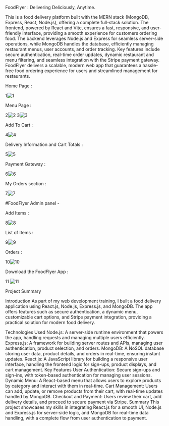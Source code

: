 FoodFlyer : Delivering Deliciously, Anytime.

This is a food delivery platform built with the MERN stack (MongoDB, Express, React, Node.js), offering a complete full-stack solution. The frontend, powered by React and Vite, ensures a fast, responsive, and user-friendly interface, providing a smooth experience for customers ordering food. The backend leverages Node.js and Express for seamless server-side operations, while MongoDB handles the database, efficiently managing restaurant menus, user accounts, and order tracking. Key features include secure authentication, real-time order updates, dynamic restaurant and menu filtering, and seamless integration with the Stripe payment gateway. FoodFlyer delivers a scalable, modern web app that guarantees a hassle-free food ordering experience for users and streamlined management for restaurants.

Home Page :

1![1](https://github.com/user-attachments/assets/a24bc487-5bb0-4d05-b69a-6e793d808b19)


Menu Page :

2![2](https://github.com/user-attachments/assets/9b2eb7e0-0f17-42a6-ac6f-983b9accdc79)
 3![3](https://github.com/user-attachments/assets/f52fcc21-9df5-4e4c-a183-dd6c614e7e58)


Add To Cart :

4![4](https://github.com/user-attachments/assets/2ed6084d-226a-4da5-bfed-bdbe82149f4b)


Delivery Information and Cart Totals :

5![5](https://github.com/user-attachments/assets/34d588e8-ffe6-4505-b378-a4833f94992c)


Payment Gateway :

6![6](https://github.com/user-attachments/assets/13bc1dee-c15f-4ac8-8526-ff00b4059924)


My Orders section :

7![7](https://github.com/user-attachments/assets/80b0a5a2-8ec4-4c54-857f-880ff12eb879)


#FoodFlyer Admin panel -

Add Items :

8![8](https://github.com/user-attachments/assets/0c59b0fc-a4c5-4f58-a798-af4b628af4bd)


List of Items :

9![9](https://github.com/user-attachments/assets/f8b8906d-bd54-4a19-8449-c3fcde61a4f0)


Orders :

10![10](https://github.com/user-attachments/assets/0241ad69-aa25-4867-b5ec-89140292b7ef)


Download the FoodFlyer App :

11
![11](https://github.com/user-attachments/assets/c392dd25-09b6-4701-8949-9a0b5e13dfaa)

Project Summary

Introduction
As part of my web development training, I built a food delivery application using React.js, Node.js, Express.js, and MongoDB. The app offers features such as secure authentication, a dynamic menu, customizable cart options, and Stripe payment integration, providing a practical solution for modern food delivery.

Technologies Used
Node.js: A server-side runtime environment that powers the app, handling requests and managing multiple users efficiently.
Express.js: A framework for building server routes and APIs, managing user authentication, product selection, and orders.
MongoDB: A NoSQL database storing user data, product details, and orders in real-time, ensuring instant updates.
React.js: A JavaScript library for building a responsive user interface, handling the frontend logic for sign-ups, product displays, and cart management.
Key Features
User Authentication: Secure sign-ups and sign-ins, with token-based authentication for managing user sessions.
Dynamic Menu: A React-based menu that allows users to explore products by category and interact with them in real-time.
Cart Management: Users can add, update, or remove products from their cart, with real-time updates handled by MongoDB.
Checkout and Payment: Users review their cart, add delivery details, and proceed to secure payment via Stripe.
Summary
This project showcases my skills in integrating React.js for a smooth UI, Node.js and Express.js for server-side logic, and MongoDB for real-time data handling, with a complete flow from user authentication to payment.

